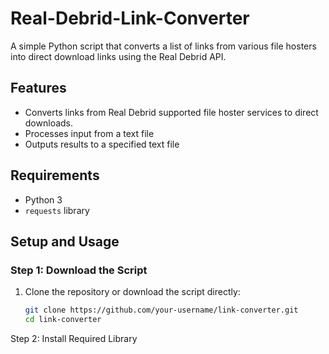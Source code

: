 # Real-Debrid-Link-Converter
A simple Python script that converts a list of links from various file hosters into direct download links using the Real Debrid API.

## Features
- Converts links from Real Debrid supported file hoster services to direct downloads.
- Processes input from a text file
- Outputs results to a specified text file

## Requirements
- Python 3
- `requests` library

## Setup and Usage

### Step 1: Download the Script
1. Clone the repository or download the script directly:
   ```bash
   git clone https://github.com/your-username/link-converter.git
   cd link-converter

Step 2: Install Required Library


